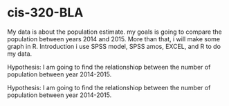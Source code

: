 # cis-320-BLA
My data is about the population estimate. my goals is going to compare the population between years 2014 and 2015. More than that, i will make some graph in R. 
Introduction
  i use SPSS model, SPSS amos, EXCEL, and R to do my data.

Hypothesis:
I am going to find the relationshiop between the number of population between year 2014-2015.

Hypothesis:
I am going to find the relationshiop between the number of population between year 2014-2015.
